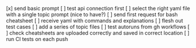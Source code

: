 [x] send basic prompt
[ ] test api connection first
[ ] select the right yaml file with a single topic prompt (nice to have?)
[ ] send first request for bash cheatsheet
[ ] receive yaml with commands and explanations 
[ ] flesh out test cases
[ ] add a series of topic files 
[ ] test autoruns from gh workflows
[ ] check cheatsheets are uploaded correctly and saved in correct location 
[ ] run CI tests on each push


